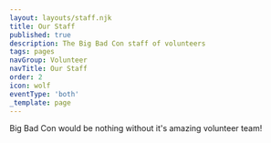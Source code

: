 ```yaml
---
layout: layouts/staff.njk
title: Our Staff
published: true
description: The Big Bad Con staff of volunteers
tags: pages
navGroup: Volunteer
navTitle: Our Staff
order: 2
icon: wolf
eventType: 'both'
_template: page
---
```



Big Bad Con would be nothing without it's amazing volunteer team!
